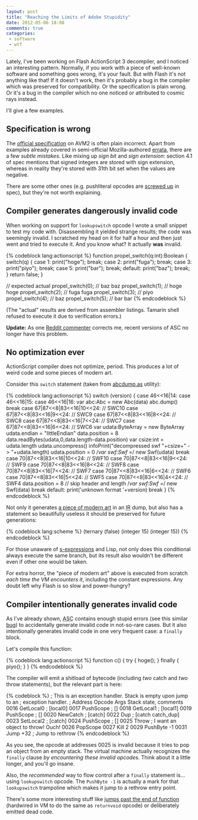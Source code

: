 ```yaml
---
layout: post
title: "Reaching the Limits of Adobe Stupidity"
date: 2012-05-06 18:08
comments: true
categories:
 - software
 - wtf
---
```


Lately, I've been working on Flash ActionScript 3 decompiler, and I noticed an interesting pattern. Normally, if you work with a piece of well-known software and something goes wrong, it's your fault. But with Flash it's not anything like that! If it doesn't work, then it's probably a bug in the compiler which was preserved for compatibility. Or the specification is plain wrong. Or it's a bug in the compiler which no one noticed or attributed to cosmic rays instead.

I'll give a few examples.
<!--more-->
Specification is wrong
----------------------

The [official specification][] on AVM2 is often plain incorrect. Apart from examples already covered in semi-official Mozilla-authored [errata][], there are a few *subtle mistakes*. Like mixing up *sign bit* and *sign extension*: section 4.1 of spec mentions that signed integers are stored with sign extension, whereas in reality they're stored with 31th bit set when the values are negative.

There are some other ones (e.g. pushliteral opcodes are [screwed up][] in spec), but they're not worth explaining.

  [official specification]: http://www.adobe.com/content/dam/Adobe/en/devnet/actionscript/articles/avm2overview.pdf
  [errata]: https://wiki.mozilla.org/Tamarin::AVM2_Overview_Errata
  [screwed up]: https://github.com/whitequark/furnace-avm2/commit/9e6f833cd8231385dc95e3ae54cbedcdb4143791

Compiler generates dangerously invalid code
-------------------------------------------

When working on support for `lookupswitch` opcode I wrote a small snippet to test my code with. Disassembling it yielded strange results; the code was seemingly invalid. I scratched my head on it for half a hour and then just went and tried to execute it. And you know what? It actually **was** invalid.

{% codeblock lang:actionscript %}
function propel_switch(q:int):Boolean {
  switch(q) {
  case 1:
    print("hoge");
  break;
  case 2:
    print("fuga");
  break;
  case 3:
    print("piyo");
  break;
  case 5:
    print("bar");
  break;
  default:
    print("baz");
  break;
  }
  return false;
}

//                   expected   actual
propel_switch(0); // baz        baz
propel_switch(1); // hoge       hoge
propel_switch(2); // fuga       fuga
propel_switch(3); // piyo       <nothing printed>
propel_switch(4); // baz        <infinite loop>
propel_switch(5); // bar        bar
{% endcodeblock %}

(The "actual" results are derived from assembler listings. Tamarin shell refused to execute it due to verification errors.)

**Update:** As one [Reddit commenter](http://www.reddit.com/r/programming/comments/t9qxy/reaching_the_limits_of_adobe_stupidity/c4kxlfn) corrects me, recent versions of ASC no longer have this problem.

No optimization ever
--------------------

ActionScript compiler does not optimize, period. This produces a lot of weird code and some pieces of modern art.

Consider this `switch` statement (taken from [abcdump.as] utility):

{% codeblock lang:actionscript %}
 switch (version) {
 case 46<<16|14:
 case 46<<16|15:
 case 46<<16|16:
     var abc:Abc = new Abc(data)
     abc.dump()
     break
 case 67|87<<8|83<<16|10<<24: // SWC10
 case 67|87<<8|83<<16|9<<24: // SWC9
 case 67|87<<8|83<<16|8<<24: // SWC8
 case 67|87<<8|83<<16|7<<24: // SWC7
 case 67|87<<8|83<<16|6<<24: // SWC6
     var udata:ByteArray = new ByteArray
     udata.endian = "littleEndian"
     data.position = 8
     data.readBytes(udata,0,data.length-data.position)
     var csize:int = udata.length
     udata.uncompress()
     infoPrint("decompressed swf "+csize+" -> "+udata.length)
     udata.position = 0
     /*var swf:Swf =*/ new Swf(udata)
     break
 case 70|87<<8|83<<16|10<<24: // SWF10
 case 70|87<<8|83<<16|9<<24: // SWF9
 case 70|87<<8|83<<16|8<<24: // SWF8
 case 70|87<<8|83<<16|7<<24: // SWF7
 case 70|87<<8|83<<16|6<<24: // SWF6
 case 70|87<<8|83<<16|5<<24: // SWF5
 case 70|87<<8|83<<16|4<<24: // SWF4
     data.position = 8 // skip header and length
     /*var swf:Swf =*/ new Swf(data)
     break
 default:
     print('unknown format '+version)
     break
 }
{% endcodeblock %}

Not only it generates [a piece of modern art](https://gist.github.com/2622705) in an <abbr title="Internal Representation">IR</abbr> dump, but also has a statement so beautifully useless it should be preserved for future generations:

{% codeblock lang:scheme %}
  (ternary (false) (integer 15) (integer 15))
{% endcodeblock %}

For those unaware of [s-expressions][] and Lisp, not only does this conditional always execute the same branch, but its result also wouldn't be different even if other one would be taken.

For extra horror, the "piece of modern art" above is executed from scratch _each time the VM encounters it_, including the constant expressions. Any doubt left why Flash is so slow and power-hungry?

  [abcdump.as]: http://hg.mozilla.org/tamarin-redux/file/b7e3811ee1ae/utils/abcdump.as#1267
  [s-expressions]: https://en.wikipedia.org/wiki/S-expression

Compiler intentionally generates invalid code
---------------------------------------------

As I've already shown, <abbr title="ActionScript compiler">ASC</abbr> contains enough stupid errors (see this similar [bug][]) to accidentally generate invalid code in not-so-rare cases. But it also intentionally generates invalid code in one very frequent case: a `finally` block.

Let's compile this function:

{% codeblock lang:actionscript %}
    function c() {
      try {
        hoge();
      } finally {
        piyo();
      }
    }
{% endcodeblock %}

The compiler will emit a shitload of bytecode (including _two_ catch and _two_ throw statements), but the relevant part is here:

{% codeblock %}
; This is an exception handler. Stack is empty upon jump to an
; exception handler.
;  Address          Opcode    Args   Stack state, comments
   0016             GetLocal0        ; [local0]
   0017             PushScope        ; []
   0018             GetLocal1        ; [local1]
   0019             PushScope        ; []
   0020              NewCatch        ; [catch]
   0022                   Dup        ; [catch catch_dup]
   0023             SetLocal2        ; [catch]
   0024             PushScope        ; []
   0025                 Throw        ; I want an object to throw! Ouch!
   0026              PopScope
   0027                  Kill     2
   0029              PushByte    -1
   0031                  Jump   +32  ; Jump to rethrow
{% endcodeblock %}

As you see, the opcode at addresses 0025 is invalid because it tries to pop an object from an empty stack. The virtual machine actually recognizes the `finally` clause _by encountering these invalid opcodes_. Think about it a little longer, and you'll go insane.

Also, the _recommended_ way to flow control after a `finally` statement is... using `lookupswitch` opcode. The `PushByte -1` is actually a mark for that `lookupswitch` trampoline which makes it jump to a rethrow entry point.

There's some more interesting stuff like [jumps past the end of function][jumps] (hardwired in VM to do the same as `returnvoid` opcode) or deliberately emitted dead code.

  [bug]: http://bugs.adobe.com/jira/browse/ASC-74
  [jumps]: http://stackoverflow.com/questions/8841456/why-does-the-flash-actionscript3-compiler-emit-unnecessary-code